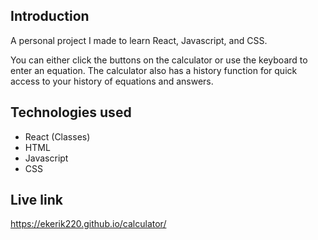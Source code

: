 ## Introduction

A personal project I made to learn React, Javascript, and CSS.

You can either click the buttons on the calculator or use the keyboard to enter an equation.
The calculator also has a history function for quick access to your history of equations and answers.

## Technologies used

- React (Classes)
- HTML
- Javascript
- CSS

## Live link

https://ekerik220.github.io/calculator/